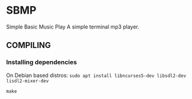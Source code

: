 # SBMP
Simple Basic Music Play
A simple terminal mp3 player.


## COMPILING

### Installing dependencies
On Debian based distros:
`sudo apt install libncurses5-dev libsdl2-dev lisdl2-mixer-dev`

`make`




